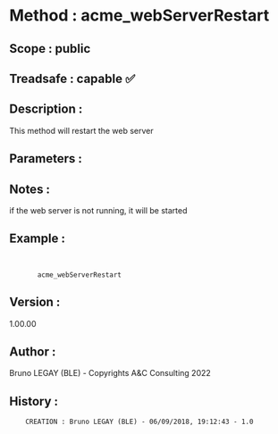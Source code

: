 ﻿# **Method :** acme_webServerRestart## **Scope :** public## **Treadsafe :** capable ✅ ## **Description :** This method will restart the web server## **Parameters :** ## **Notes :** if the web server is not running, it will be started## **Example :** ```             acme_webServerRestart```## **Version :** 1.00.00## **Author :** Bruno LEGAY (BLE) - Copyrights A&C Consulting 2022## **History :**          CREATION : Bruno LEGAY (BLE) - 06/09/2018, 19:12:43 - 1.0